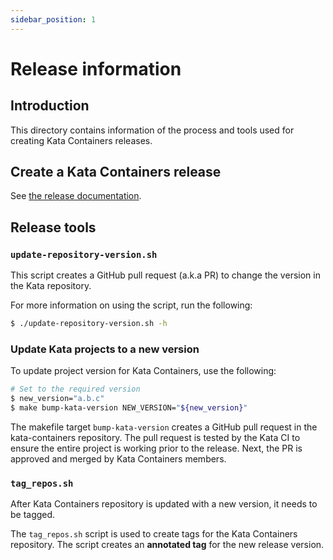 ```yaml
---
sidebar_position: 1
---
```

# Release information

## Introduction

This directory contains information of the process and
tools used for creating Kata Containers releases.

## Create a Kata Containers release

See [the release documentation](../../../docs/Release-Process.md).

## Release tools

### `update-repository-version.sh`

This script creates a GitHub pull request (a.k.a PR) to change the version in
the Kata repository.

For more information on using the script, run the following:

```bash
$ ./update-repository-version.sh -h
```

### Update Kata projects to a new version

To update project version for Kata Containers, use the following:

```bash
# Set to the required version
$ new_version="a.b.c"
$ make bump-kata-version NEW_VERSION="${new_version}"
```

The makefile target `bump-kata-version` creates a GitHub pull request in the
kata-containers repository. The pull request is tested by the Kata CI to ensure the
entire project is working prior to the release. Next, the PR is approved and
merged by Kata Containers members.

### `tag_repos.sh`

After Kata Containers repository is updated with a new version, it needs to be
tagged.

The `tag_repos.sh` script is used to create tags for the Kata Containers repository.
The script creates an **annotated tag** for the new release version.

